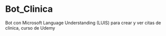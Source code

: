 # Bot_Clinica
Bot con Microsoft Language Understanding (LUIS) para crear y ver citas de clinica, curso de Udemy
